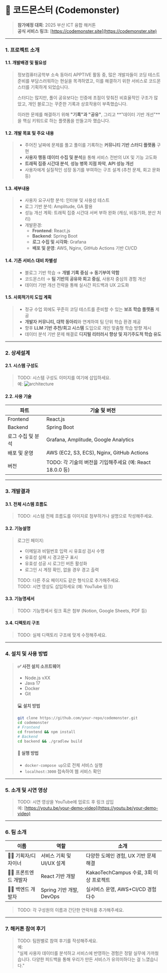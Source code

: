 # 🧠 코드몬스터 (Codemonster)

> **참가예정 대회**: 2025 부산 ICT 융합 해커톤  
> **공식 서비스 링크**: [https://codemonster.site](https://codemonster.site)

---

### 1. 프로젝트 소개

#### 1.1. 개발배경 및 필요성

> 정보컴퓨터공학부 소속 동아리 APPTIVE 활동 중, 많은 개발자들이 코딩 테스트 준비를 부담스러워하는 현실을 목격하였고, 이를 해결하기 위한 서비스로 코드몬스터를 기획하게 되었습니다.  
> 
> 스터디는 많지만, 풀이 공유보다는 인증에 초점이 맞춰진 비효율적인 구조가 많았고, 개인 블로그는 꾸준한 기록과 상호작용이 부족했습니다.  
> 
> 이러한 문제를 해결하기 위해 **"기록"과 "공유"**, 그리고 **"데이터 기반 개선"**을 핵심 키워드로 하는 플랫폼을 만들고자 했습니다.

#### 1.2. 개발 목표 및 주요 내용

> - 주어진 날짜에 문제를 풀고 풀이를 기록하는 **커뮤니티 기반 스터디 플랫폼** 구현  
> - **사용자 행동 데이터 수집 및 분석**을 통해 서비스 전반의 UX 및 기능 고도화  
> - **트래픽 집중 시간대 분석**, **성능 병목 지점 파악**, **API 성능 개선**  
> - 사용자에게 실질적인 성장 동기를 부여하는 구조 설계 (추천 문제, 회고 문화 등)

#### 1.3. 세부내용

> - 사용자 요구사항 분석: 인터뷰 및 사용성 테스트  
> - 로그 기반 분석: Amplitude, GA 활용  
> - 성능 개선 계획: 트래픽 집중 시간대 서버 부하 완화 (캐싱, 비동기화, 분산 처리)  
> - 개발환경:  
>   - **Frontend**: React.js  
>   - **Backend**: Spring Boot  
>   - **로그 수집 및 시각화**: Grafana  
>   - **배포 및 운영**: AWS, Nginx, GitHub Actions 기반 CI/CD

#### 1.4. 기존 서비스 대비 차별성

> - 블로그 기반 학습 → **개별 기록 중심 → 동기부여 약함**  
> - 코드몬스터 → **팀 기반의 공유와 회고 중심**, 사용자 중심의 경험 개선  
> - 데이터 기반 개선 전략을 통해 실시간 피드백과 UX 고도화

#### 1.5. 사회적가치 도입 계획

> - 정규 수업 외에도 꾸준히 코딩 테스트를 준비할 수 있는 **보조 학습 플랫폼** 제공  
> - **개발자 커뮤니티, 대학 동아리**와 연계하여 팀 단위 학습 환경 제공  
> - 향후 **LLM 기반 추천/회고 시스템** 도입으로 개인 맞춤형 학습 방향 제시  
> - 데이터 분석 기반 문제 해결로 **디지털 리터러시 향상 및 자기주도적 학습 유도**

---

### 2. 상세설계

#### 2.1. 시스템 구성도

> TODO: 시스템 구성도 이미지를 여기에 삽입하세요.  
> 예: ![architecture](./images/architecture.png)

#### 2.2. 사용 기술

| 파트 | 기술 및 버전 |
|------|---------------|
| Frontend | React.js |
| Backend | Spring Boot |
| 로그 수집 및 분석 | Grafana, Amplitude, Google Analytics |
| 배포 및 운영 | AWS (EC2, S3, ECS), Nginx, GitHub Actions |
| 버전 | TODO: 각 기술의 버전을 기입해주세요 (예: React 18.0.0 등) |

---

### 3. 개발결과

#### 3.1. 전체 시스템 흐름도

> TODO: 시스템 전체 흐름도를 이미지로 첨부하거나 설명으로 작성해주세요.

#### 3.2. 기능설명

> 로그인 페이지:
>
> - 이메일과 비밀번호 입력 시 유효성 검사 수행  
> - 유효성 실패 시 경고문구 표시  
> - 유효성 성공 시 로그인 버튼 활성화  
> - 로그인 시 계정 확인, 없을 경우 경고 출력  
>
> TODO: 다른 주요 페이지도 같은 형식으로 추가해주세요.  
> TODO: 시연 영상도 삽입하세요 (예: YouTube 링크)

#### 3.3. 기능명세서

> TODO: 기능명세서 링크 혹은 첨부 (Notion, Google Sheets, PDF 등)

#### 3.4. 디렉토리 구조

> TODO: 실제 디렉토리 구조에 맞게 수정해주세요.

---

### 4. 설치 및 사용 방법

> #### ✅ 사전 설치 소프트웨어
> - Node.js vXX
> - Java 17
> - Docker
> - Git
>
> #### 💻 설치 방법
> ```bash
> git clone https://github.com/your-repo/codemonster.git
> cd codemonster
> # Frontend
> cd frontend && npm install
> # Backend
> cd backend && ./gradlew build
> ```
>
> #### 🚀 실행 방법
> - `docker-compose up`으로 전체 서비스 실행  
> - `localhost:3000` 접속하여 웹 서비스 확인  

---

### 5. 소개 및 시연 영상

> TODO: 시연 영상을 YouTube에 업로드 후 링크 삽입  
> 예: [https://youtu.be/your-demo-video](https://youtu.be/your-demo-video)

---

### 6. 팀 소개

| 이름 | 역할 | 소개 |
|------|------|------|
| 👩‍💻 기획자/디자이너 | 서비스 기획 및 UI/UX 설계 | 다양한 도메인 경험, UX 기반 문제 해결 |
| 👨‍💻 프론트엔드 개발자 | React 기반 개발 | KakaoTechCampus 수료, 3회 이상 프로젝트 |
| 👨‍💻 백엔드 개발자 | Spring 기반 개발, DevOps | 실서비스 운영, AWS+CI/CD 경험 다수 |

> TODO: 각 구성원의 이름과 간단한 연락처를 추가해주세요.

---

### 7. 해커톤 참여 후기

> TODO: 팀원별로 참여 후기를 작성해주세요.  
> 예:  
> "실제 사용자 데이터를 분석하고 서비스에 반영하는 경험은 정말 실무에 가까웠습니다. 다양한 피드백을 통해 우리가 만든 서비스가 유의미하다는 걸 느꼈습니다."  
